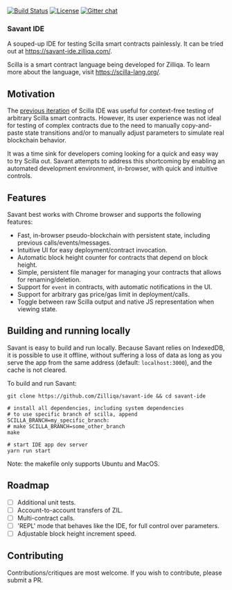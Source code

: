 
[![Build Status](https://travis-ci.com/Zilliqa/savant-ide.svg?token=JW9XZmrp42GWiwtgCs9i&branch=master)](https://travis-ci.com/Zilliqa/savant-ide)
[![License](https://img.shields.io/cran/l/devtools.svg)](https://github.com/Zilliqa/savant-ide/blob/master/LICENSE)
[![Gitter chat](http://img.shields.io/badge/chat-on%20gitter-077a8f.svg)](https://gitter.im/Zilliqa/SmartContract)

### Savant IDE

A souped-up IDE for testing Scilla smart contracts painlessly. It can be tried out at https://savant-ide.zilliqa.com/. 

Scilla is a smart contract language being developed for Zilliqa. To learn more about the language, visit https://scilla-lang.org/.

## Motivation

The [previous iteration](https://ide.zilliqa.com) of Scilla IDE was useful for
context-free testing of arbitrary Scilla smart contracts. However, its user
experience was not ideal for testing of complex contracts due to the need to
manually copy-and-paste state transitions and/or to manually adjust parameters
to simulate real blockchain behavior.

It was a time sink for developers coming looking for a quick and
easy way to try Scilla out. Savant attempts to address this shortcoming by
enabling an automated development environment, in-browser, with quick and
intuitive controls.

## Features

Savant best works with Chrome browser and supports the following features:

- Fast, in-browser pseudo-blockchain with persistent state, including previous
  calls/events/messages.
- Intuitive UI for easy deployment/contract invocation.
- Automatic block height counter for contracts that depend on block height.
- Simple, persistent file manager for managing your contracts that allows for
  renaming/deletion.
- Support for `event` in contracts, with automatic notifications in the UI.
- Support for arbitrary gas price/gas limit in deployment/calls.
- Toggle between raw Scilla output and native JS representation when viewing
  state.

## Building and running locally

Savant is easy to build and run locally. Because Savant relies on IndexedDB,
it is possible to use it offline, without suffering a loss of data as long as
you serve the app from the same address (default: `localhost:3000`), and the
cache is not cleared.

To build and run Savant:

```
git clone https://github.com/Zilliqa/savant-ide && cd savant-ide

# install all dependencies, including system dependencies
# to use specific branch of scilla, append SCILLA_BRANCH=my_specific_branch:
# make SCILLA_BRANCH=some_other_branch
make

# start IDE app dev server
yarn run start
```

Note: the makefile only supports Ubuntu and MacOS.

## Roadmap

- [ ] Additional unit tests.
- [ ] Account-to-account transfers of ZIL.
- [ ] Multi-contract calls.
- [ ] 'REPL' mode that behaves like the IDE, for full control over parameters.
- [ ] Adjustable block height increment speed.

## Contributing

Contributions/critiques are most welcome. If you wish to contribute,
please submit a PR.
